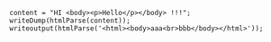 ```luceescript+trycf
content = "HI <body><p>Hello</p></body> !!!";
writeDump(htmlParse(content));
writeoutput(htmlParse('<html><body>aaa<br>bbb</body></html>'));
```
